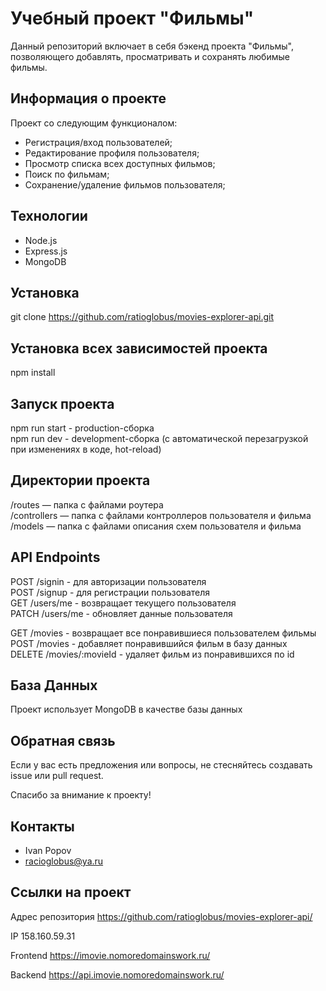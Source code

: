 # Учебный проект "Фильмы"
Данный репозиторий включает в себя бэкенд проекта "Фильмы", позволяющего добавлять, просматривать и сохранять любимые фильмы.

## Информация о проекте
Проект со следующим функционалом:

- Регистрация/вход пользователей;
- Редактирование профиля пользователя;
- Просмотр списка всех доступных фильмов;
- Поиск по фильмам;
- Сохранение/удаление фильмов пользователя;

## Технологии
- Node.js
- Express.js
- MongoDB

## Установка
git clone https://github.com/ratioglobus/movies-explorer-api.git

## Установка всех зависимостей проекта
npm install

## Запуск проекта
npm run start - production-сборка<br>
npm run dev - development-сборка (с автоматической перезагрузкой при изменениях в коде, hot-reload)

## Директории проекта
/routes — папка с файлами роутера<br>
/controllers — папка с файлами контроллеров пользователя и фильма<br>
/models — папка с файлами описания схем пользователя и фильма

## API Endpoints
POST /signin - для авторизации пользователя<br>
POST /signup - для регистрации пользователя<br>
GET /users/me - возвращает текущего пользователя<br>
PATCH /users/me - обновляет данные пользователя<br>

GET /movies - возвращает все понравившиеся пользователем фильмы<br>
POST /movies - добавляет понравившийся фильм в базу данных<br>
DELETE /movies/:movieId - удаляет фильм из понравившихся по id

## База Данных
Проект использует MongoDB в качестве базы данных

## Обратная связь
Если у вас есть предложения или вопросы, не стесняйтесь создавать issue или pull request.

Спасибо за внимание к проекту!

## Контакты
- Ivan Popov
- racioglobus@ya.ru

## Ссылки на проект

Адрес репозитория https://github.com/ratioglobus/movies-explorer-api/

IP 158.160.59.31

Frontend https://imovie.nomoredomainswork.ru/

Backend https://api.imovie.nomoredomainswork.ru/
